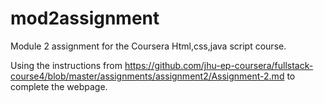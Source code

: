 # mod2assignment
Module 2 assignment for the Coursera Html,css,java script course. 


Using the instructions from https://github.com/jhu-ep-coursera/fullstack-course4/blob/master/assignments/assignment2/Assignment-2.md
to complete the webpage. 
